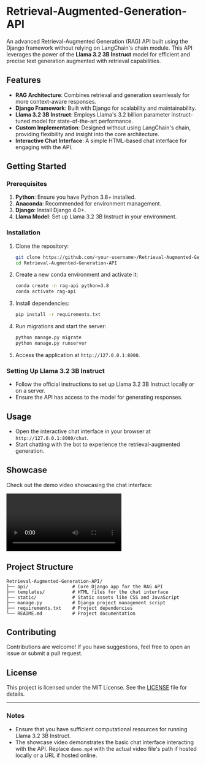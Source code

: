 # Retrieval-Augmented-Generation-API

An advanced Retrieval-Augmented Generation (RAG) API built using the Django framework without relying on LangChain's chain module. This API leverages the power of the **Llama 3.2 3B Instruct** model for efficient and precise text generation augmented with retrieval capabilities.

## Features

- **RAG Architecture**: Combines retrieval and generation seamlessly for more context-aware responses.
- **Django Framework**: Built with Django for scalability and maintainability.
- **Llama 3.2 3B Instruct**: Employs Llama's 3.2 billion parameter instruct-tuned model for state-of-the-art performance.
- **Custom Implementation**: Designed without using LangChain's chain, providing flexibility and insight into the core architecture.
- **Interactive Chat Interface**: A simple HTML-based chat interface for engaging with the API.

## Getting Started

### Prerequisites

1. **Python**: Ensure you have Python 3.8+ installed.
2. **Anaconda**: Recommended for environment management.
3. **Django**: Install Django 4.0+.
4. **Llama Model**: Set up Llama 3.2 3B Instruct in your environment.

### Installation

1. Clone the repository:
   ```bash
   git clone https://github.com/<your-username>/Retrieval-Augmented-Generation-API.git
   cd Retrieval-Augmented-Generation-API
   ```

2. Create a new conda environment and activate it:
   ```bash
   conda create -n rag-api python=3.8
   conda activate rag-api
   ```

3. Install dependencies:
   ```bash
   pip install -r requirements.txt
   ```

4. Run migrations and start the server:
   ```bash
   python manage.py migrate
   python manage.py runserver
   ```

5. Access the application at `http://127.0.0.1:8000`.

### Setting Up Llama 3.2 3B Instruct

- Follow the official instructions to set up Llama 3.2 3B Instruct locally or on a server.
- Ensure the API has access to the model for generating responses.

## Usage

- Open the interactive chat interface in your browser at `http://127.0.0.1:8000/chat`.
- Start chatting with the bot to experience the retrieval-augmented generation.

## Showcase

Check out the demo video showcasing the chat interface:

![Chat Interface Demo](demo.mp4)

## Project Structure

```
Retrieval-Augmented-Generation-API/
├── api/                # Core Django app for the RAG API
├── templates/          # HTML files for the chat interface
├── static/             # Static assets like CSS and JavaScript
├── manage.py           # Django project management script
├── requirements.txt    # Project dependencies
└── README.md           # Project documentation
```

## Contributing

Contributions are welcome! If you have suggestions, feel free to open an issue or submit a pull request.

## License

This project is licensed under the MIT License. See the [LICENSE](LICENSE) file for details.

---

### Notes

- Ensure that you have sufficient computational resources for running Llama 3.2 3B Instruct.
- The showcase video demonstrates the basic chat interface interacting with the API. Replace `demo.mp4` with the actual video file's path if hosted locally or a URL if hosted online.

